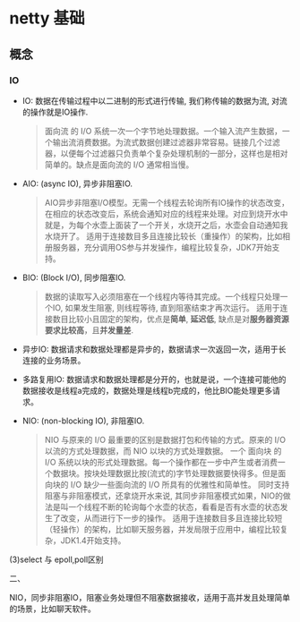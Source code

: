 # netty 基础

## 概念

### IO

- IO: 数据在传输过程中以二进制的形式进行传输, 我们称传输的数据为流, 对流的操作就是IO操作.

   > 面向流 的 I/O 系统一次一个字节地处理数据。一个输入流产生数据，一个输出流消费数据。为流式数据创建过滤器非常容易。链接几个过滤器，以便每个过滤器只负责单个复杂处理机制的一部分，这样也是相对简单的。缺点是面向流的 I/O 通常相当慢。

- AIO: (async IO), 异步非阻塞IO.

   > AIO异步非阻塞I/O模型。无需一个线程去轮询所有IO操作的状态改变，在相应的状态改变后，系统会通知对应的线程来处理。对应到烧开水中就是，为每个水壶上面装了一个开关，水烧开之后，水壶会自动通知我水烧开了。
   > 适用于连接数目多且连接比较长（重操作）的架构，比如相册服务器，充分调用OS参与并发操作，编程比较复杂，JDK7开始支持。

- BIO: (Block I/O), 同步阻塞IO.

    > 数据的读取写入必须阻塞在一个线程内等待其完成。一个线程只处理一个IO, 如果发生阻塞, 则线程等待, 直到阻塞结束才再次运行。
    > 适用于连接数目比较小且固定的架构，优点是**简单**, **延迟低**, 缺点是对**服务器资源要求比较高**，且**并发量差**.

- 异步IO: 数据请求和数据处理都是异步的，数据请求一次返回一次，适用于长连接的业务场景。

- 多路复用IO: 数据请求和数据处理都是分开的，也就是说，一个连接可能他的数据接收是线程a完成的，数据处理是线程b完成的，他比BIO能处理更多请求。

- NIO: (non-blocking IO), 非阻塞IO.

    > NIO 与原来的 I/O 最重要的区别是数据打包和传输的方式。原来的 I/O 以流的方式处理数据，而 NIO 以块的方式处理数据。
    > 一个 面向块 的 I/O 系统以块的形式处理数据。每一个操作都在一步中产生或者消费一个数据块。按块处理数据比按(流式的)字节处理数据要快得多。但是面向块的 I/O 缺少一些面向流的 I/O 所具有的优雅性和简单性。
    > 同时支持阻塞与非阻塞模式，还拿烧开水来说, 其同步非阻塞模式如果，NIO的做法是叫一个线程不断的轮询每个水壶的状态，看看是否有水壶的状态发生了改变，从而进行下一步的操作。
    > 适用于连接数目多且连接比较短（轻操作）的架构，比如聊天服务器，并发局限于应用中，编程比较复杂，JDK1.4开始支持。

(3)select 与 epoll,poll区别

二、

NIO，同步非阻塞IO，阻塞业务处理但不阻塞数据接收，适用于高并发且处理简单的场景，比如聊天软件。

